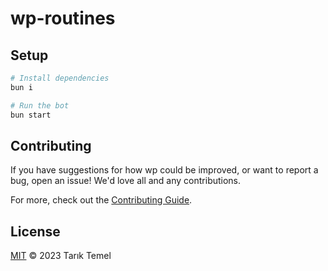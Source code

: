 # wp-routines

## Setup

```sh
# Install dependencies
bun i

# Run the bot
bun start
```

## Contributing

If you have suggestions for how wp could be improved, or want to report a bug, open an issue! We'd love all and any contributions.

For more, check out the [Contributing Guide](CONTRIBUTING.md).

## License

[MIT](LICENSE) © 2023 Tarık Temel